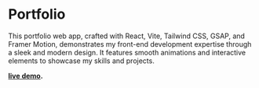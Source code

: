 # Portfolio

This portfolio web app, crafted with React, Vite, Tailwind CSS, GSAP, and Framer Motion, demonstrates my 
front-end development expertise through a sleek and modern design. It features smooth animations and interactive 
elements to showcase my skills and projects.

**[live demo](https://parikshit-sh.vercel.app/).**
